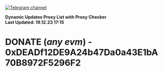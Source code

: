[![Telegram channel](https://img.shields.io/endpoint?url=https://runkit.io/damiankrawczyk/telegram-badge/branches/master?url=https://t.me/n4z4v0d)](https://t.me/n4z4v0d) 

**Dynamic Updates Proxy List with Proxy Checker**  
**Last Updated: 19.12.23 17:15**

# DONATE (_any evm_) - 0xDEADf12DE9A24b47Da0a43E1bA70B8972F5296F2
